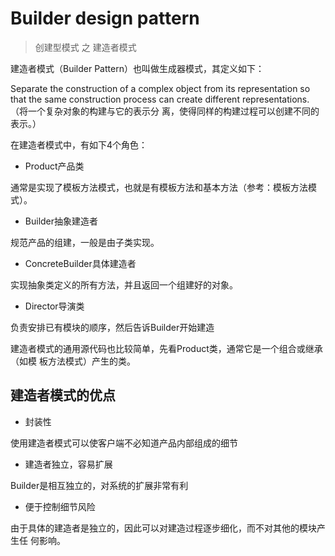 # Builder design pattern


> 创建型模式 之 建造者模式


建造者模式（Builder Pattern）也叫做生成器模式，其定义如下：


Separate the construction of a complex object from its representation so that the same
construction process can create different representations.（将一个复杂对象的构建与它的表示分
离，使得同样的构建过程可以创建不同的表示。）

在建造者模式中，有如下4个角色：

- Product产品类

通常是实现了模板方法模式，也就是有模板方法和基本方法（参考：模板方法模式）。

- Builder抽象建造者

规范产品的组建，一般是由子类实现。

- ConcreteBuilder具体建造者

实现抽象类定义的所有方法，并且返回一个组建好的对象。

- Director导演类

负责安排已有模块的顺序，然后告诉Builder开始建造

建造者模式的通用源代码也比较简单，先看Product类，通常它是一个组合或继承（如模
板方法模式）产生的类。



## 建造者模式的优点

-  封装性

使用建造者模式可以使客户端不必知道产品内部组成的细节

- 建造者独立，容易扩展

Builder是相互独立的，对系统的扩展非常有利

- 便于控制细节风险

由于具体的建造者是独立的，因此可以对建造过程逐步细化，而不对其他的模块产生任
何影响。